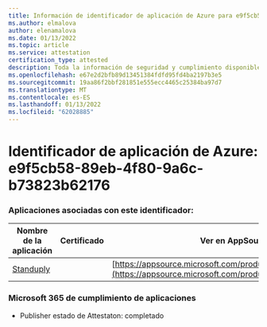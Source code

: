 ```yaml
---
title: Información de identificador de aplicación de Azure para e9f5cb58-89eb-4f80-9a6c-b73823b62176
ms.author: elmalova
author: elenamalova
ms.date: 01/13/2022
ms.topic: article
ms.service: attestation
certification_type: attested
description: Toda la información de seguridad y cumplimiento disponible para e9f5cb58-89eb-4f80-9a6c-b73823b62176.
ms.openlocfilehash: e67e2d2bfb89d13451384fdfd95fd4ba2197b3e5
ms.sourcegitcommit: 19aa86f2bbf281851e555ecc4465c25384ba97d7
ms.translationtype: MT
ms.contentlocale: es-ES
ms.lasthandoff: 01/13/2022
ms.locfileid: "62028885"
---
```

# <a name="azure-app-id-e9f5cb58-89eb-4f80-9a6c-b73823b62176"></a>Identificador de aplicación de Azure: e9f5cb58-89eb-4f80-9a6c-b73823b62176


### <a name="apps-associated-with-this-id"></a>Aplicaciones asociadas con este identificador:
| **Nombre de la aplicación** | **Certificado** | **Ver en AppSource** |
|--------------|---------------|-----------------------|
| [Standuply](https://docs.microsoft.com/microsoft-365-app-certification/forward/WA200003001) |  | [https://appsource.microsoft.com/product/office/WA200003001](https://appsource.microsoft.com/product/office/WA200003001) |

### <a name="microsoft-365-app-compliance-status"></a>Microsoft 365 de cumplimiento de aplicaciones
- Publisher estado de Attestaton: completado
